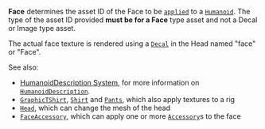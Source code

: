 **Face** determines the asset ID of the Face to be
[`applied`](https://create.roblox.com/docs/reference/engine/classes/Humanoid#ApplyDescription) to a [`Humanoid`](https://create.roblox.com/docs/reference/engine/classes/Humanoid). The
type of the asset ID provided **must be for a Face** type asset and not a
Decal or Image type asset.

The actual face texture is rendered using a [`Decal`](https://create.roblox.com/docs/reference/engine/classes/Decal) in the Head
named "face" or "Face".

See also:

- [HumanoidDescription System](https://create.roblox.com/docs/characters/appearance#humanoiddescription),
for more information on [`HumanoidDescription`](https://create.roblox.com/docs/reference/engine/classes/HumanoidDescription).
- [`GraphicTShirt`](https://create.roblox.com/docs/reference/engine/classes/HumanoidDescription#GraphicTShirt),
[`Shirt`](https://create.roblox.com/docs/reference/engine/classes/HumanoidDescription#Shirt) and
[`Pants`](https://create.roblox.com/docs/reference/engine/classes/HumanoidDescription#Pants), which also apply textures to a
rig
- [`Head`](https://create.roblox.com/docs/reference/engine/classes/HumanoidDescription#Head), which can change the mesh of the
head
- [`FaceAccessory`](https://create.roblox.com/docs/reference/engine/classes/HumanoidDescription#FaceAccessory), which can apply
one or more [`Accessory`](https://create.roblox.com/docs/reference/engine/classes/Accessory)s to the face